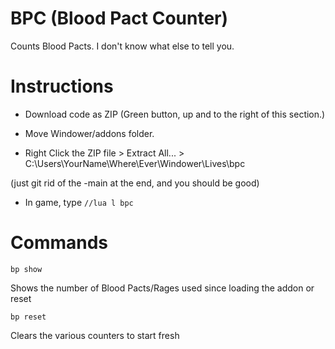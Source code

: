 # BPC (Blood Pact Counter)

Counts Blood Pacts. I don't know what else to tell you.

# Instructions

- Download code as ZIP (Green button, up and to the right of this section.)

- Move Windower/addons folder.

- Right Click the ZIP file > Extract All... > C:\Users\YourName\Where\Ever\Windower\Lives\bpc

(just git rid of the -main at the end, and you should be good)

- In game, type `//lua l bpc`


# Commands

`bp show`

Shows the number of Blood Pacts/Rages used since loading the addon or reset

`bp reset`

Clears the various counters to start fresh
